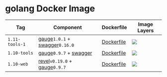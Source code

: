 # golang Docker Image

Tag | Component | Dockerfile | Image Layers
----|-----------|------------|-------------
`1.11-tools-1` | [gauge](https://gauge.org/)`1.0.1` + [swagger](https://goswagger.io)`0.16.0` | [Dockerfile](https://github.com/helphi/Dockerfile-golang/blob/master/1.11-tools-1/Dockerfile) | [![](https://images.microbadger.com/badges/image/helphi/golang:1.11-tools-1.svg)](https://microbadger.com/images/helphi/golang:1.11-tools-1 "Get your own image badge on microbadger.com")
`1.10-tools` | [gauge](https://gauge.org/)`0.9.7` + [swagger](https://goswagger.io) | [Dockerfile](https://github.com/helphi/Dockerfile-golang/blob/master/1.10-tools/Dockerfile) | [![](https://images.microbadger.com/badges/image/helphi/golang:1.10-tools.svg)](https://microbadger.com/images/helphi/golang:1.10-tools "Get your own image badge on microbadger.com")
`1.10-web` | [revel](http://revel.github.io/)`v0.19.0` + [gauge](https://gauge.org/)`0.9.7` | [Dockerfile](https://github.com/helphi/Dockerfile-golang/blob/master/1.10-web/Dockerfile) | [![](https://images.microbadger.com/badges/image/helphi/golang:1.10-web.svg)](https://microbadger.com/images/helphi/golang:1.10-web "Get your own image badge on microbadger.com")
